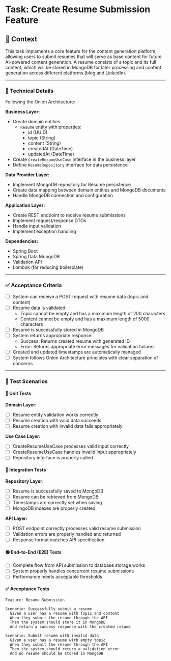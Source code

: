 # Task: Create Resume Submission Feature

## 📘 Context
This task implements a core feature for the content generation platform, allowing users to submit resumes that will serve as base content for future AI-powered content generation. A resume consists of a topic and its full content, which will be stored in MongoDB for later processing and content generation across different platforms (blog and LinkedIn).

---

### 🔧 Technical Details

Following the Onion Architecture:

**Business Layer:**
- Create domain entities:
  - `Resume` entity with properties:
    - id (UUID)
    - topic (String)
    - content (String)
    - createdAt (DateTime)
    - updatedAt (DateTime)
- Create `CreateResumeUseCase` interface in the business layer
- Define `ResumeRepository` interface for data persistence

**Data Provider Layer:**
- Implement MongoDB repository for Resume persistence
- Create data mapping between domain entities and MongoDB documents
- Handle MongoDB connection and configuration

**Application Layer:**
- Create REST endpoint to receive resume submissions
- Implement request/response DTOs
- Handle input validation
- Implement exception handling

**Dependencies:**
- Spring Boot
- Spring Data MongoDB
- Validation API
- Lombok (for reducing boilerplate)

---

### ✅ Acceptance Criteria

- [ ] System can receive a POST request with resume data (topic and content)
- [ ] Resume data is validated:
  - Topic cannot be empty and has a maximum length of 200 characters
  - Content cannot be empty and has a maximum length of 5000 characters
- [ ] Resume is successfully stored in MongoDB
- [ ] System returns appropriate response:
  - Success: Returns created resume with generated ID
  - Error: Returns appropriate error messages for validation failures
- [ ] Created and updated timestamps are automatically managed
- [ ] System follows Onion Architecture principles with clear separation of concerns

---

### 🧪 Test Scenarios

#### 🔹 Unit Tests

**Domain Layer:**
- [ ] Resume entity validation works correctly
- [ ] Resume creation with valid data succeeds
- [ ] Resume creation with invalid data fails appropriately

**Use Case Layer:**
- [ ] CreateResumeUseCase processes valid input correctly
- [ ] CreateResumeUseCase handles invalid input appropriately
- [ ] Repository interface is properly called

#### 🔸 Integration Tests

**Repository Layer:**
- [ ] Resume is successfully saved to MongoDB
- [ ] Resume can be retrieved from MongoDB
- [ ] Timestamps are correctly set when saving
- [ ] MongoDB indexes are properly created

**API Layer:**
- [ ] POST endpoint correctly processes valid resume submission
- [ ] Validation errors are properly handled and returned
- [ ] Response format matches API specification

#### 🟢 End-to-End (E2E) Tests

- [ ] Complete flow from API submission to database storage works
- [ ] System properly handles concurrent resume submissions
- [ ] Performance meets acceptable thresholds

#### ✅ Acceptance Tests

```gherkin
Feature: Resume Submission

Scenario: Successfully submit a resume
  Given a user has a resume with topic and content
  When they submit the resume through the API
  Then the system should store it in MongoDB
  And return a success response with the created resume

Scenario: Submit resume with invalid data
  Given a user has a resume with empty topic
  When they submit the resume through the API
  Then the system should return a validation error
  And no resume should be stored in MongoDB
``` 